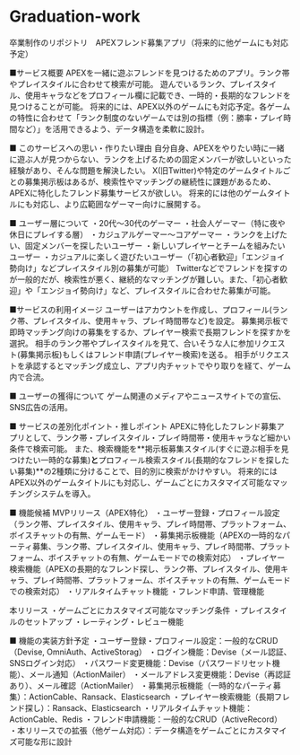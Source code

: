 # Graduation-work
卒業制作のリポジトリ　APEXフレンド募集アプリ（将来的に他ゲームにも対応予定）

■サービス概要
APEXを一緒に遊ぶフレンドを見つけるためのアプリ。ランク帯やプレイスタイルに合わせて検索が可能。 遊んでいるランク、プレイスタイル、使用キャラなどをプロフィール欄に記載でき、一時的・長期的なフレンドを見つけることが可能。 将来的には、APEX以外のゲームにも対応予定。各ゲームの特性に合わせて「ランク制度のないゲームでは別の指標（例：勝率・プレイ時間など）」を活用できるよう、データ構造を柔軟に設計。

■ このサービスへの思い・作りたい理由
自分自身、APEXをやりたい時に一緒に遊ぶ人が見つからない、ランクを上げるための固定メンバーが欲しいといった経験があり、そんな問題を解決したい。
X(旧Twitter)や特定のゲームタイトルごとの募集掲示板はあるが、検索性やマッチングの継続性に課題があるため、APEXに特化したフレンド募集サービスが欲しい。
将来的には他のゲームタイトルにも対応し、より広範囲なゲーマー向けに展開する。

■ ユーザー層について
・20代～30代のゲーマー
・社会人ゲーマー（特に夜や休日にプレイする層）
・カジュアルゲーマー～コアゲーマー
・ランクを上げたい、固定メンバーを探したいユーザー
・新しいプレイヤーとチームを組みたいユーザー
・カジュアルに楽しく遊びたいユーザー（「初心者歓迎」「エンジョイ勢向け」などプレイスタイル別の募集が可能）
Twitterなどでフレンドを探すのが一般的だが、検索性が悪く、継続的なマッチングが難しい。また、「初心者歓迎」や「エンジョイ勢向け」など、プレイスタイルに合わせた募集が可能。

■サービスの利用イメージ
ユーザーはアカウントを作成し、プロフィール(ランク帯、プレイスタイル、使用キャラ、プレイ時間帯など)を設定。
募集掲示板で即時マッチング向けの募集をするか、プレイヤー検索で長期フレンドを探すかを選択。
相手のランク帯やプレイスタイルを見て、合いそうな人に参加リクエスト(募集掲示板)もしくはフレンド申請(プレイヤー検索)を送る。
相手がリクエストを承認するとマッチング成立し、アプリ内チャットでやり取りを経て、ゲーム内で合流。

■ ユーザーの獲得について
ゲーム関連のメディアやニュースサイトでの宣伝、SNS広告の活用。

■ サービスの差別化ポイント・推しポイント
APEXに特化したフレンド募集アプリとして、ランク帯・プレイスタイル・プレイ時間帯・使用キャラなど細かい条件で検索可能。
また、検索機能を**掲示板募集スタイル(すぐに遊ぶ相手を見つけたい一時的な募集)**と**プロフィール検索スタイル(長期的なフレンドを探したい募集)**の2種類に分けることで、目的別に検索がかけやすい。
将来的にはAPEX以外のゲームタイトルにも対応し、ゲームごとにカスタマイズ可能なマッチングシステムを導入。

■ 機能候補
MVPリリース（APEX特化）
・ユーザー登録・プロフィール設定（ランク帯、プレイスタイル、使用キャラ、プレイ時間帯、プラットフォーム、ボイスチャットの有無、ゲームモード）
・募集掲示板機能（APEXの一時的なパーティ募集、ランク帯、プレイスタイル、使用キャラ、プレイ時間帯、プラットフォーム、ボイスチャットの有無、ゲームモードでの検索対応）
・プレイヤー検索機能（APEXの長期的なフレンド探し、ランク帯、プレイスタイル、使用キャラ、プレイ時間帯、プラットフォーム、ボイスチャットの有無、ゲームモードでの検索対応）
・リアルタイムチャット機能
・フレンド申請、管理機能

本リリース
・ゲームごとにカスタマイズ可能なマッチング条件
・プレイスタイルのセットアップ
・レーティング・レビュー機能

■ 機能の実装方針予定
・ユーザー登録・プロフィール設定：一般的なCRUD（Devise, OmniAuth、ActiveStorag）
・ログイン機能：Devise（メール認証、SNSログイン対応）
・パスワード変更機能：Devise（パスワードリセット機能）、メール通知（ActionMailer）
・メールアドレス変更機能：Devise（再認証あり）、メール確認（ActionMailer）
・募集掲示板機能（一時的なパーティ募集）：ActionCable、Ransack、Elasticsearch
・プレイヤー検索機能（長期フレンド探し）：Ransack、Elasticsearch
・リアルタイムチャット機能：ActionCable、Redis
・フレンド申請機能：一般的なCRUD（ActiveRecord）
・本リリースでの拡張（他ゲーム対応）：データ構造をゲームごとにカスタマイズ可能な形に設計
